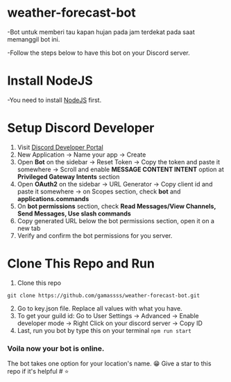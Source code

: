 # weather-forecast-bot
-Bot untuk memberi tau kapan hujan pada jam terdekat pada saat memanggil bot ini.

-Follow the steps below to have this bot on your Discord server.

# Install NodeJS
-You need to install [NodeJS](https://nodejs.org/en/) first.

# Setup Discord Developer
1. Visit [Discord Developer Portal](https://discord.com/login?redirect_to=%2Fdevelopers)
2. New Application -> Name your app -> Create
3. Open **Bot** on the sidebar -> Reset Token -> Copy the token and paste it somewhere
-> Scroll and enable **MESSAGE CONTENT INTENT** option at **Privileged Gateway Intents** section
4. Open **OAuth2** on the sidebar -> URL Generator -> Copy client id and paste it somewhere
-> on Scopes section, check **bot** and **applications.commands**
5. On **bot permissions** section, check **Read Messages/View Channels, Send Messages, Use slash commands**
6. Copy generated URL below the bot permissions section, open it on a new tab
7. Verify and confirm the bot permissions for you server.

# Clone This Repo and Run
1. Clone this repo
```
git clone https://github.com/gamassss/weather-forecast-bot.git
```

2. Go to key.json file. Replace all values with what you have.
3. To get your guild id: Go to User Settings -> Advanced -> Enable developer mode -> Right Click on your discord server -> Copy ID
4. Last, run you bot by type this on your terminal `npm run start`
### Voila now your bot is online.
The bot takes one option for your location's name. 😁
Give a star to this repo if it's helpful # ⭐

